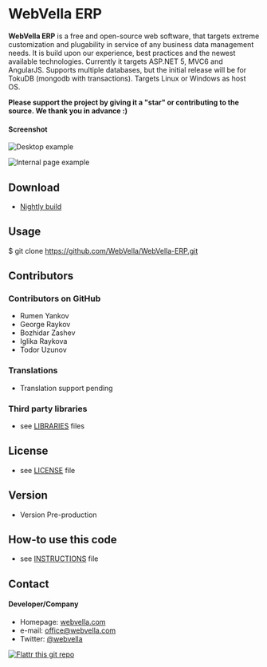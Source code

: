 WebVella ERP
======
**WebVella ERP** is a free and open-source web software, that targets extreme customization and plugability in service of any business data management needs. It is build upon our experience, best practices and the newest available technologies. Currently it targets ASP.NET 5, MVC6 and AngularJS. Supports multiple databases, but the initial release will be for TokuDB (mongodb with transactions). Targets Linux or Windows as host OS.

**Please support the project by giving it a "star" or contributing to the source. We thank you in advance :)**

#### Screenshot
![Desktop example](https://cloud.githubusercontent.com/assets/341637/7510849/05e25a66-f4a9-11e4-8d2a-b19113017986.PNG "desktop example")

![Internal page example](https://cloud.githubusercontent.com/assets/341637/7510850/05e35cae-f4a9-11e4-8bfb-81640d82ce72.PNG "internal page example")

## Download
* [Nightly build](https://github.com/WebVella/WebVella-ERP/archive/master.zip)

## Usage
$ git clone https://github.com/WebVella/WebVella-ERP.git


## Contributors

### Contributors on GitHub
* Rumen Yankov
* George Raykov
* Bozhidar Zashev
* Iglika Raykova
* Todor Uzunov

### Translations
* Translation support pending

### Third party libraries
* see [LIBRARIES](https://github.com/WebVella/WebVella-ERP/blob/master/LIBRARIES.md) files

## License 
* see [LICENSE](https://github.com/WebVella/WebVella-ERP/blob/master/LICENSE.txt) file

## Version 
* Version Pre-production

## How-to use this code
* see [INSTRUCTIONS](https://github.com/WebVella/WebVella-ERP/blob/master/INSTRUCTIONS.md) file

## Contact
#### Developer/Company
* Homepage: [webvella.com](http://webvella.com)
* e-mail: [office@webvella.com](office@webvella.com)
* Twitter: [@webvella](https://twitter.com/webvella "webvella on twitter")


[![Flattr this git repo](http://api.flattr.com/button/flattr-badge-large.png)](https://flattr.com/submit/auto?user_id=webvella&url=https://github.com/WebVella/WebVella-ERP&title=WebVella-ERP&language=&tags=github&category=software) 